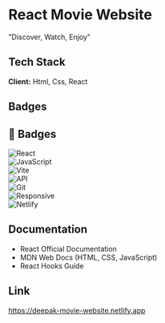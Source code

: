 
# React Movie Website

"Discover, Watch, Enjoy"




## Tech Stack

**Client:**  Html, Css, React



## Badges

## 🚀 **Badges**

![React](https://img.shields.io/badge/React-19-blue)  
![JavaScript](https://img.shields.io/badge/JavaScript-ES6-yellow)  
![Vite](https://img.shields.io/badge/Vite-4-purple)  
![API](https://img.shields.io/badge/REST%20API-JSON-orange)  
![Git](https://img.shields.io/badge/Git-Version--Control-red)  
![Responsive](https://img.shields.io/badge/Responsive-Design-green)  
![Netlify](https://img.shields.io/badge/Deployed%20on-Netlify-brightgreen)





## Documentation

- React Official Documentation
- MDN Web Docs (HTML, CSS, JavaScript)
- React Hooks Guide




## Link 

https://deepak-movie-website.netlify.app
